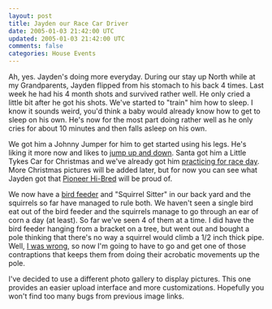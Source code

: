 ```yaml
---           
layout: post
title: Jayden our Race Car Driver
date: 2005-01-03 21:42:00 UTC
updated: 2005-01-03 21:42:00 UTC
comments: false
categories: House Events
---
```

Ah, yes. Jayden's doing more everyday. During our stay up North while at my Grandparents, Jayden flipped from his stomach to his back 4 times. Last week he had his 4 month shots and survived rather well. He only cried a little bit after he got his shots. We've started to "train" him how to sleep. I know it sounds weird, you'd think a baby would already know how to get to sleep on his own. He's now for the most part doing rather well as he only cries for about 10 minutes and then falls asleep on his own.

We got him a Johnny Jumper for him to get started using his legs. He's liking it more now and likes to [jump up and down](http://www.kevinminnis.com/gallery/index.php?path=pictures%2Fjayden%2F015-4month&img=IMG_0002001.jpg). Santa got him a Little Tykes Car for Christmas and we've already got him [practicing for race day](http://www.kevinminnis.com/gallery/index.php?path=pictures%2Fjayden%2F015-4month&img=sm_IMG_0001.jpg). More Christmas pictures will be added later, but for now you can see what Jayden got that [Pioneer Hi-Bred](http://www.kevinminnis.com/gallery/index.php?path=pictures%2Fjayden%2F014-christmas2004&img=sm_IMG_0036.jpg) will be proud of.

We now have a [bird feeder](http://www.kevinminnis.com/gallery/index.php?path=pictures%2Fstuff%2Fanimals&img=IMG_0001001.jpg) and "Squirrel Sitter" in our back yard and the squirrels so far have managed to rule both. We haven't seen a single bird eat out of the bird feeder and the squirrels manage to go through an ear of corn a day (at least). So far we've seen 4 of them at a time. I did have the bird feeder hanging from a bracket on a tree, but went out and bought a pole thinking that there's no way a squirrel would climb a 1/2 inch thick pipe. Well, [I was wrong](http://www.kevinminnis.com/gallery/index.php?path=pictures%2Fstuff%2Fanimals&img=IMG_0007002.jpg), so now I'm going to have to go and get one of those contraptions that keeps them from doing their acrobatic movements up the pole.

I've decided to use a different photo gallery to display pictures. This one provides an easier upload interface and more customizations. Hopefully you won't find too many bugs from previous image links.
